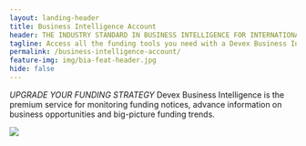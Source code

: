 ```yaml
---
layout: landing-header
title: Business Intelligence Account
header: THE INDUSTRY STANDARD IN BUSINESS INTELLIGENCE FOR INTERNATIONAL DEVELOPMENT ORGANIZATIONS
tagline: Access all the funding tools you need with a Devex Business Intelligence Account.
permalink: /business-intelligence-account/
feature-img: img/bia-feat-header.jpg
hide: false
---
```


*UPGRADE YOUR FUNDING STRATEGY*
Devex Business Intelligence is the premium service for monitoring funding notices, advance information on business opportunities and big-picture funding trends.
&nbsp;

![](/uploads/versions/bia-features-list---x----979-401x---.png)

&nbsp;

&nbsp;
